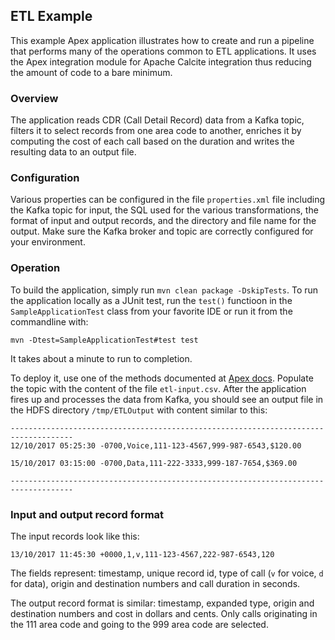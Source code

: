 ## ETL Example

This example Apex application illustrates how to create and run a pipeline that performs
many of the operations common to ETL applications. It uses the Apex integration module for
Apache Calcite integration thus reducing the amount of code to a bare minimum.

### Overview
The application reads CDR (Call Detail Record) data from a Kafka topic, filters it to select
records from one area code to another, enriches it by computing the cost of each call based
on the duration and writes the resulting data to an output file.

### Configuration
Various properties can be configured in the file `properties.xml` file including the Kafka
topic for input, the SQL used for the various transformations, the format of input and
output records, and the directory and file name for the output. Make sure
the Kafka broker and topic are correctly configured for your environment.

### Operation
To build the application, simply run `mvn clean package -DskipTests`. To run the application
locally as a JUnit test, run the `test()` functioon in the `SampleApplicationTest` class
from your favorite IDE or run it from the commandline with:

    mvn -Dtest=SampleApplicationTest#test test

It takes about a minute to run to completion.

To deploy it, use one of the methods documented at [Apex docs](http://apex.apache.org/docs.html).
Populate the topic with the content of the file `etl-input.csv`. After the application fires up
and processes the data from Kafka, you should see an output file in the HDFS directory
`/tmp/ETLOutput` with content similar to this:
```
------------------------------------------------------------------------------------
12/10/2017 05:25:30 -0700,Voice,111-123-4567,999-987-6543,$120.00

15/10/2017 03:15:00 -0700,Data,111-222-3333,999-187-7654,$369.00

------------------------------------------------------------------------------------
```

### Input and output record format
The input records look like this:
```
13/10/2017 11:45:30 +0000,1,v,111-123-4567,222-987-6543,120
```
The fields represent: timestamp, unique record id, type of call (`v` for voice, `d` for data),
origin and destination numbers and call duration in seconds.

The output record format is similar: timestamp, expanded type, origin and destination
numbers and cost in dollars and cents. Only calls originating in the 111 area code and
going to the 999 area code are selected.
